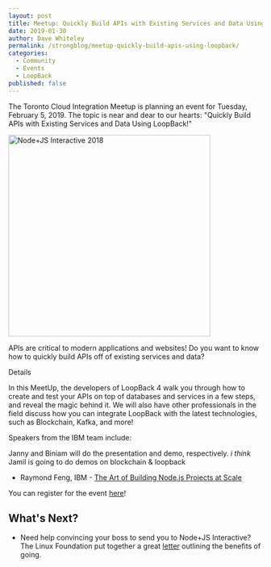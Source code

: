 ```yaml
---
layout: post
title: Meetup: Quickly Build APIs with Existing Services and Data Using LoopBack!
date: 2019-01-30
author: Dave Whiteley
permalink: /strongblog/meetup-quickly-build-apis-using-loopback/
categories:
  - Community
  - Events
  - LoopBack
published: false
---
```


The Toronto Cloud Integration Meetup is planning an event for Tuesday, February 5, 2019. The topic is near and dear to our hearts: "Quickly Build APIs with Existing Services and Data Using LoopBack!"

<!--more-->
<img src="https://strongloop.com/blog-assets/2018/09/node+js-interactive.png" alt="Node+JS Interactive 2018" style="width: 400px"/>

APIs are critical to modern applications and websites! Do you want to know how to quickly build APIs off of existing services and data?

Details

In this MeetUp, the developers of LoopBack 4 walk you through how to create and test your APIs on top of databases and services in a few steps, and reveal the magic behind it. We will also have other professionals in the field discuss how you can integrate LoopBack with the latest technologies, such as Blockchain, Kafka, and more!

Speakers from the IBM team include:

Janny and Biniam will do the presentation and demo, respectively.  _i think_ Jamil is going to do demos on blockchain & loopback

- Raymond Feng, IBM - [The Art of Building Node.js Projects at Scale](https://jsi2018.sched.com/event/HYVB)

You can register for the event [here](https://www.meetup.com/Toronto-Cloud-Integration-Meetup/events/257171001/)!

## What's Next?

- Need help convincing your boss to send you to Node+JS Interactive? The Linux Foundation put together a great [letter](https://events.linuxfoundation.org/events/node-js-interactive-2018/attend/convince_your_boss/) outlining the benefits of going.

